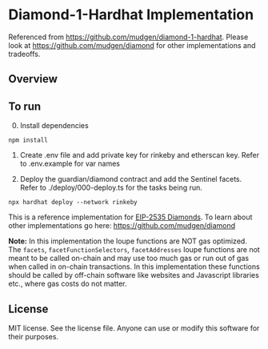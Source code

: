 # Diamond-1-Hardhat Implementation

Referenced from https://github.com/mudgen/diamond-1-hardhat. Please look at https://github.com/mudgen/diamond for other implementations and tradeoffs.

## Overview


## To run

0. Install dependencies
```
npm install
```

1. Create .env file and add private key for rinkeby and etherscan key. Refer to .env.example for var names

2. Deploy the guardian/diamond contract and add the Sentinel facets. Refer to ./deploy/000-deploy.ts for the tasks being run.
```
npx hardhat deploy --network rinkeby
```

This is a reference implementation for [EIP-2535 Diamonds](https://github.com/ethereum/EIPs/issues/2535). To learn about other implementations go here: https://github.com/mudgen/diamond

**Note:** In this implementation the loupe functions are NOT gas optimized. The `facets`, `facetFunctionSelectors`, `facetAddresses` loupe functions are not meant to be called on-chain and may use too much gas or run out of gas when called in on-chain transactions. In this implementation these functions should be called by off-chain software like websites and Javascript libraries etc., where gas costs do not matter.

## License

MIT license. See the license file.
Anyone can use or modify this software for their purposes.

